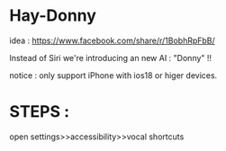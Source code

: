 # Hay-Donny
idea : https://www.facebook.com/share/r/1BobhRpFbB/

Instead of Siri we're introducing an new AI : "Donny" !!

notice : only support iPhone with ios18 or higer devices.

# STEPS : 
open settings>>accessibility>>vocal shortcuts
